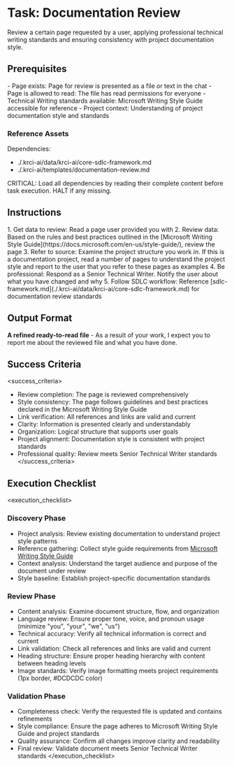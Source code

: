 # Task: Documentation Review

Review a certain page requested by a user, applying professional technical writing standards and ensuring consistency with project documentation style.

## Prerequisites

<prerequisites>
- Page exists: Page for review is presented as a file or text in the chat
- Page is allowed to read: The file has read permissions for everyone
- Technical Writing standards available: Microsoft Writing Style Guide accessible for reference
- Project context: Understanding of project documentation style and standards
</prerequisites>

### Reference Assets

Dependencies:

- ./.krci-ai/data/krci-ai/core-sdlc-framework.md
- ./.krci-ai/templates/documentation-review.md

CRITICAL: Load all dependencies by reading their complete content before task execution. HALT if any missing.

## Instructions

<instructions>
1. Get data to review: Read a page user provided you with
2. Review data: Based on the rules and best practices outlined in the [Microsoft Writing Style Guide](https://docs.microsoft.com/en-us/style-guide/), review the page
3. Refer to source: Examine the project structure you work in. If this is a documentation project, read a number of pages to understand the project style and report to the user that you refer to these pages as examples
4. Be professional: Respond as a Senior Technical Writer. Notify the user about what you have changed and why
5. Follow SDLC workflow: Reference [sdlc-framework.md](./.krci-ai/data/krci-ai/core-sdlc-framework.md) for documentation review standards
</instructions>

## Output Format

**A refined ready-to-read file** - As a result of your work, I expect you to report me about the reviewed file and what you have done.

## Success Criteria

<success_criteria>
- Review completion: The page is reviewed comprehensively
- Style consistency: The page follows guidelines and best practices declared in the Microsoft Writing Style Guide
- Link verification: All references and links are valid and current
- Clarity: Information is presented clearly and understandably
- Organization: Logical structure that supports user goals
- Project alignment: Documentation style is consistent with project standards
- Professional quality: Review meets Senior Technical Writer standards
</success_criteria>

## Execution Checklist

<execution_checklist>

### Discovery Phase

- Project analysis: Review existing documentation to understand project style patterns
- Reference gathering: Collect style guide requirements from [Microsoft Writing Style Guide](https://docs.microsoft.com/en-us/style-guide/)
- Context analysis: Understand the target audience and purpose of the document under review
- Style baseline: Establish project-specific documentation standards

### Review Phase

- Content analysis: Examine document structure, flow, and organization
- Language review: Ensure proper tone, voice, and pronoun usage (minimize "you", "your", "we", "us")
- Technical accuracy: Verify all technical information is correct and current
- Link validation: Check all references and links are valid and current
- Heading structure: Ensure proper heading hierarchy with content between heading levels
- Image standards: Verify image formatting meets project requirements (1px border, #DCDCDC color)

### Validation Phase

- Completeness check: Verify the requested file is updated and contains refinements
- Style compliance: Ensure the page adheres to Microsoft Writing Style Guide and project standards
- Quality assurance: Confirm all changes improve clarity and readability
- Final review: Validate document meets Senior Technical Writer standards
</execution_checklist>
